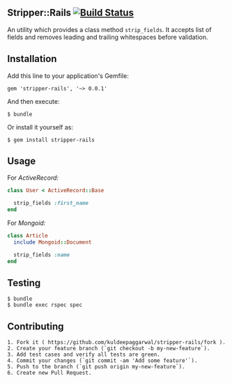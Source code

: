 Stripper::Rails [![Build Status](https://travis-ci.org/kuldeepaggarwal/stripper-rails.png?branch=master)](https://travis-ci.org/kuldeepaggarwal/stripper-rails)
-------

An utility which provides a class method `strip_fields`. It accepts list of fields and removes leading and trailing whitespaces before validation.

Installation
-------

Add this line to your application's Gemfile:

```shell
gem 'stripper-rails', '~> 0.0.1'
```

And then execute:

```shell
$ bundle
```

Or install it yourself as:

```shell
$ gem install stripper-rails
```

Usage
-------

For _ActiveRecord:_

```ruby
class User < ActiveRecord::Base

  strip_fields :first_name
end
```

For _Mongoid:_

```ruby
class Article
  include Mongoid::Document

  strip_fields :name
end
```

Testing
-------

```shell
$ bundle
$ bundle exec rspec spec
```

Contributing
-------

```
1. Fork it ( https://github.com/kuldeepaggarwal/stripper-rails/fork ).
2. Create your feature branch (`git checkout -b my-new-feature`).
3. Add test cases and verify all tests are green.
4. Commit your changes (`git commit -am 'Add some feature'`).
5. Push to the branch (`git push origin my-new-feature`).
6. Create new Pull Request.
```
